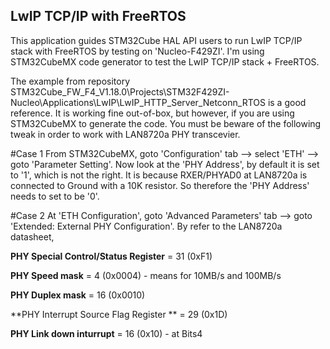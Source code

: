 ## LwIP TCP/IP with FreeRTOS

This application guides STM32Cube HAL API users to run LwIP TCP/IP stack with FreeRTOS by testing on 'Nucleo-F429ZI'. 
I'm using STM32CubeMX code generator to test the LwIP TCP/IP stack + FreeRTOS.

The example from repository STM32Cube_FW_F4_V1.18.0\Projects\STM32F429ZI-Nucleo\Applications\LwIP\LwIP_HTTP_Server_Netconn_RTOS
is a good reference. It is working fine out-of-box, but however, if you are using STM32CubeMX to generate the code. You must be
beware of the following tweak in order to work with LAN8720a PHY transcevier.

#Case 1 
From STM32CubeMX, goto 'Configuration' tab --> select 'ETH' --> goto 'Parameter Setting'. Now look at the 'PHY Address', by default it
is set to '1', which is not the right. It is because RXER/PHYAD0 at LAN8720a is connected to Ground with a 10K resistor. So therefore
the 'PHY Address' needs to set to be '0'.

#Case 2
At 'ETH Configuration', goto 'Advanced Parameters' tab --> goto 'Extended: External PHY Configuration'. By refer to the LAN8720a
datasheet, 

**PHY Special Control/Status Register** = 31 (0xF1)

**PHY Speed mask** = 4 (0x0004) - means for 10MB/s and 100MB/s

**PHY Duplex mask** = 16 (0x0010)

**PHY Interrupt Source Flag Register ** = 29 (0x1D)

**PHY Link down inturrupt** = 16 (0x10) - at Bits4